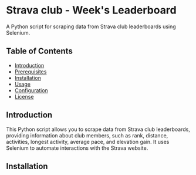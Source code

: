 # Strava club - Week's Leaderboard

A Python script for scraping data from Strava club leaderboards using Selenium.

## Table of Contents
- [Introduction](#introduction)
- [Prerequisites](#prerequisites)
- [Installation](#installation)
- [Usage](#usage)
- [Configuration](#configuration)
- [License](#license)

## Introduction

This Python script allows you to scrape data from Strava club leaderboards, providing information about club members, such as rank, distance, activities, longest activity, average pace, and elevation gain. It uses Selenium to automate interactions with the Strava website.


## Installation

